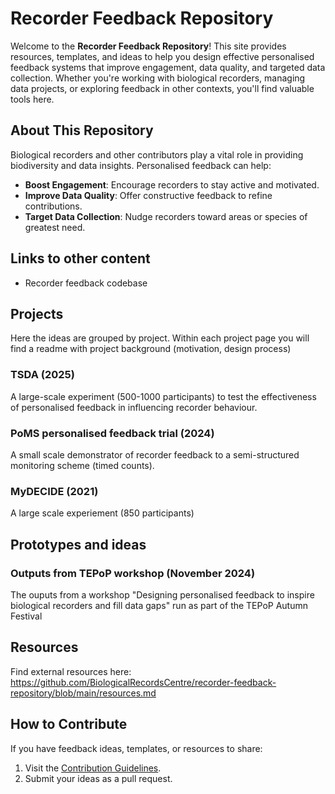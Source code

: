 # Recorder Feedback Repository

Welcome to the **Recorder Feedback Repository**! This site provides resources, templates, and ideas to help you design effective personalised feedback systems that improve engagement, data quality, and targeted data collection. Whether you're working with biological recorders, managing data projects, or exploring feedback in other contexts, you'll find valuable tools here.

## About This Repository

Biological recorders and other contributors play a vital role in providing biodiversity and data insights. Personalised feedback can help:
- **Boost Engagement**: Encourage recorders to stay active and motivated.  
- **Improve Data Quality**: Offer constructive feedback to refine contributions.  
- **Target Data Collection**: Nudge recorders toward areas or species of greatest need.

## Links to other content

 * Recorder feedback codebase

## Projects

Here the ideas are grouped by project. Within each project page you will find a readme with project background (motivation, design process)

### TSDA (2025)

A large-scale experiment (500-1000 participants) to test the effectiveness of personalised feedback in influencing recorder behaviour.

### PoMS personalised feedback trial (2024)

A small scale demonstrator of recorder feedback to a semi-structured monitoring scheme (timed counts).

### MyDECIDE (2021)

A large scale experiement (850 participants) 

## Prototypes and ideas

### Outputs from TEPoP workshop (November 2024)

The ouputs from a workshop "Designing personalised feedback to inspire biological recorders and fill data gaps" run as part of the TEPoP Autumn Festival

## **Resources**

Find external resources here: https://github.com/BiologicalRecordsCentre/recorder-feedback-repository/blob/main/resources.md

## **How to Contribute**

If you have feedback ideas, templates, or resources to share:
1. Visit the [Contribution Guidelines](https://github.com/BiologicalRecordsCentre/recorder-feedback-repository/blob/main/CONTRIBUTING.md).
2. Submit your ideas as a pull request.  
